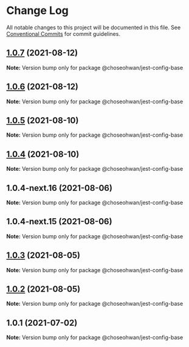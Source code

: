 # Change Log

All notable changes to this project will be documented in this file.
See [Conventional Commits](https://conventionalcommits.org) for commit guidelines.

## [1.0.7](https://github.com/ChoSeoHwan/library/compare/@choseohwan/jest-config-base@1.0.6...@choseohwan/jest-config-base@1.0.7) (2021-08-12)

**Note:** Version bump only for package @choseohwan/jest-config-base





## [1.0.6](https://github.com/ChoSeoHwan/library/compare/@choseohwan/jest-config-base@1.0.5...@choseohwan/jest-config-base@1.0.6) (2021-08-12)

**Note:** Version bump only for package @choseohwan/jest-config-base





## [1.0.5](https://github.com/ChoSeoHwan/library/compare/@choseohwan/jest-config-base@1.0.4-next.16...@choseohwan/jest-config-base@1.0.5) (2021-08-10)

**Note:** Version bump only for package @choseohwan/jest-config-base





## [1.0.4](https://github.com/ChoSeoHwan/library/compare/@choseohwan/jest-config-base@1.0.4-next.16...@choseohwan/jest-config-base@1.0.4) (2021-08-10)

**Note:** Version bump only for package @choseohwan/jest-config-base





## 1.0.4-next.16 (2021-08-06)

**Note:** Version bump only for package @choseohwan/jest-config-base





## 1.0.4-next.15 (2021-08-06)

**Note:** Version bump only for package @choseohwan/jest-config-base





## [1.0.3](https://github.com/ChoSeoHwan/library/compare/@choseohwan/jest-config-base@1.0.2...@choseohwan/jest-config-base@1.0.3) (2021-08-05)

**Note:** Version bump only for package @choseohwan/jest-config-base





## [1.0.2](https://github.com/ChoSeoHwan/library/compare/@choseohwan/jest-config-base@1.0.1...@choseohwan/jest-config-base@1.0.2) (2021-08-05)

**Note:** Version bump only for package @choseohwan/jest-config-base





## 1.0.1 (2021-07-02)

**Note:** Version bump only for package @choseohwan/jest-config-base
